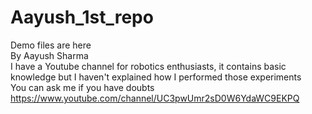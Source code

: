 # Aayush_1st_repo
Demo files are here
<br>
By Aayush Sharma
<br>
I have a Youtube channel for robotics enthusiasts, it contains basic knowledge but I haven't explained how I performed those experiments
<br>
You can ask me if you have doubts
<br>
https://www.youtube.com/channel/UC3pwUmr2sD0W6YdaWC9EKPQ
